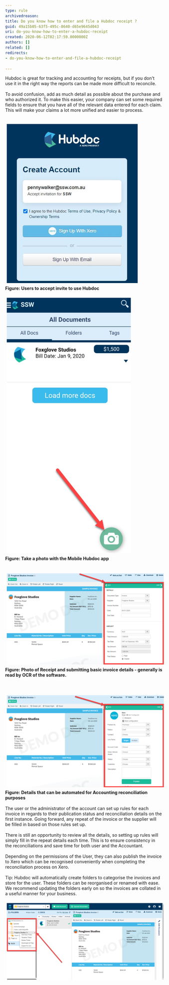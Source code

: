 ```yaml
---
type: rule
archivedreason: 
title: Do you know how to enter and file a Hubdoc receipt ?
guid: 49a15b05-63f5-495c-8640-d65e9645d043
uri: do-you-know-how-to-enter-a-hubdoc-receipt
created: 2020-06-12T02:17:59.0000000Z
authors: []
related: []
redirects:
- do-you-know-how-to-enter-and-file-a-hubdoc-receipt

---
```



​​​​Hubdoc is great for tracking and accounting for receipts, but if you don't use it in the right way the reports can be made more difficult to reconcile.​​<br><br>To avoid ​​confusion, add as much detail as possible about the purchase and who authorized it. To make this easier, your company can set some required fields to ensure that you have all of the relevant data entered for each claim. This will make your claims a lot more unified and easier to process. <div><br></div><div><img src="ac.png" alt="ac.png" style="margin:5px;" /> </div><div><strong>​Figure: Users to accept invite to use Hubdoc</strong><br><div><br></div><div><img src="de.png" alt="de.png" style="margin:5px;" /><br></div><div><strong>Figure: Take a photo with the Mobile Hubdoc app </strong><br><div><br>​​<img src="wer.png" alt="wer.png" style="margin:5px;width:808px;" /><br></div><div><strong>Figure: Photo of Receipt and submitting basic invoice details - generally is read by OCR of the software.</strong><br></div><div><strong><br></strong></div><div><br></div><div>​<img src="che.png" alt="che.png" style="margin:5px;width:808px;" /><br><strong>​Figure: Details that can be automated for Accounting reconciliation purposes</strong><br></div><div><br>​The user or the administrator of the account can set up rules for each invoice in regards to their publication status and reconciliation details on the first instance. Going forward, any repeat of the invoice or the supplier will be filled in based on those rules set up. </div><div><br></div><div>There is still an opportunity to review all the details, so setting up rules will simply fill in the repeat details each time. This is to ensure consistency in the reconciliations and save time for both user and the Accountant.<br></div><div><br></div><div>Depending on the permissions of the User, they can also publish the invoice to Xero which can be recognised conveniently when completing the reconciliation process on Xero.<br></div><div><br></div><div>Tip: Hubdoc will automatically create folders to categorise the invoices and store for the user. These folders can be reorganised or renamed with ease. We recommend updating the folders early on so the invoices are collated in a useful manner for your business. ​<br></div><div>​<br></div><div><img src="1.png" alt="1.png" style="margin:5px;width:808px;" /><br></div><div><br><br></div></div></div>
<br><excerpt class='endintro'></excerpt><br>
<p>​<br>​<br></p>


